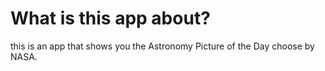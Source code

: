 # What is this app about?
this is an app that shows you the Astronomy Picture of the Day choose by NASA.